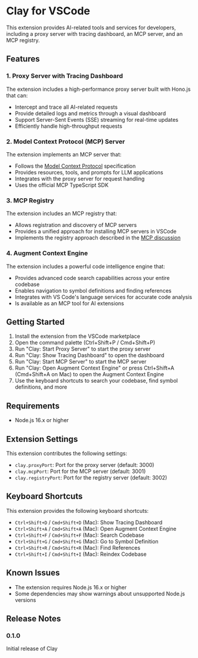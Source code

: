 # Clay for VSCode

This extension provides AI-related tools and services for developers, including a proxy server with tracing dashboard, an MCP server, and an MCP registry.

## Features

### 1. Proxy Server with Tracing Dashboard

The extension includes a high-performance proxy server built with Hono.js that can:

- Intercept and trace all AI-related requests
- Provide detailed logs and metrics through a visual dashboard
- Support Server-Sent Events (SSE) streaming for real-time updates
- Efficiently handle high-throughput requests

### 2. Model Context Protocol (MCP) Server

The extension implements an MCP server that:

- Follows the [Model Context Protocol](https://modelcontextprotocol.io) specification
- Provides resources, tools, and prompts for LLM applications
- Integrates with the proxy server for request handling
- Uses the official MCP TypeScript SDK

### 3. MCP Registry

The extension includes an MCP registry that:

- Allows registration and discovery of MCP servers
- Provides a unified approach for installing MCP servers in VSCode
- Implements the registry approach described in the [MCP discussion](https://github.com/orgs/modelcontextprotocol/discussions/274)

### 4. Augment Context Engine

The extension includes a powerful code intelligence engine that:

- Provides advanced code search capabilities across your entire codebase
- Enables navigation to symbol definitions and finding references
- Integrates with VS Code's language services for accurate code analysis
- Is available as an MCP tool for AI extensions

## Getting Started

1. Install the extension from the VSCode marketplace
2. Open the command palette (Ctrl+Shift+P / Cmd+Shift+P)
3. Run "Clay: Start Proxy Server" to start the proxy server
4. Run "Clay: Show Tracing Dashboard" to open the dashboard
5. Run "Clay: Start MCP Server" to start the MCP server
6. Run "Clay: Open Augment Context Engine" or press Ctrl+Shift+A (Cmd+Shift+A on Mac) to open the Augment Context Engine
7. Use the keyboard shortcuts to search your codebase, find symbol definitions, and more

## Requirements

- Node.js 16.x or higher

## Extension Settings

This extension contributes the following settings:

* `clay.proxyPort`: Port for the proxy server (default: 3000)
* `clay.mcpPort`: Port for the MCP server (default: 3001)
* `clay.registryPort`: Port for the registry server (default: 3002)

## Keyboard Shortcuts

This extension provides the following keyboard shortcuts:

* `Ctrl+Shift+D` / `Cmd+Shift+D` (Mac): Show Tracing Dashboard
* `Ctrl+Shift+A` / `Cmd+Shift+A` (Mac): Open Augment Context Engine
* `Ctrl+Shift+F` / `Cmd+Shift+F` (Mac): Search Codebase
* `Ctrl+Shift+G` / `Cmd+Shift+G` (Mac): Go to Symbol Definition
* `Ctrl+Shift+R` / `Cmd+Shift+R` (Mac): Find References
* `Ctrl+Shift+I` / `Cmd+Shift+I` (Mac): Reindex Codebase

## Known Issues

- The extension requires Node.js 16.x or higher
- Some dependencies may show warnings about unsupported Node.js versions

## Release Notes

### 0.1.0

Initial release of Clay

